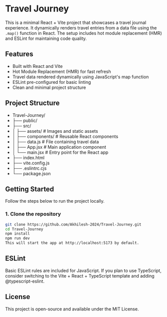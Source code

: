 # Travel Journey

This is a minimal React + Vite project that showcases a travel journal experience. It dynamically renders travel entries from a data file using the `.map()` function in React. The setup includes hot module replacement (HMR) and ESLint for maintaining code quality.

## Features

- Built with React and Vite
- Hot Module Replacement (HMR) for fast refresh
- Travel data rendered dynamically using JavaScript's map function
- ESLint pre-configured for basic linting
- Clean and minimal project structure

## Project Structure

- Travel-Journey/
- ├── public/
- ├── src/
- │ ├── assets/ # Images and static assets
- │ ├── components/ # Reusable React components
- │ ├── data.js # File containing travel data
- │ ├── App.jsx # Main application component
- │ └── main.jsx # Entry point for the React app
- ├── index.html
- ├── vite.config.js
- ├── .eslintrc.cjs
- └── package.json


## Getting Started

Follow the steps below to run the project locally.

### 1. Clone the repository

```bash
git clone https://github.com/Akhilesh-2024/Travel-Journey.git
cd Travel-Journey
npm install
npm run dev
This will start the app at http://localhost:5173 by default.
```
## ESLint
Basic ESLint rules are included for JavaScript. If you plan to use TypeScript, consider switching to the Vite + React + TypeScript template and adding @typescript-eslint.

## License
This project is open-source and available under the MIT License.
